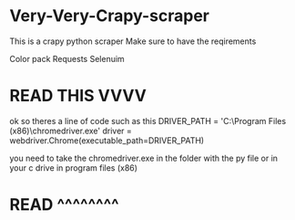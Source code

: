 # Very-Very-Crapy-scraper
This is a crapy python scraper 
Make sure to have the reqirements 

Color pack
Requests 
Selenuim

# READ THIS VVVV
ok so theres a line of code such as this
DRIVER_PATH = 'C:\Program Files (x86)\chromedriver.exe'
driver = webdriver.Chrome(executable_path=DRIVER_PATH)

you need to take the chromedriver.exe in the folder with the py file or 
in your c drive in program files (x86)

# READ ^^^^^^^^
